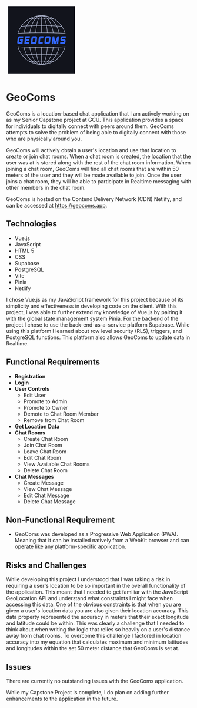 ![GeoComs Logo](public/pwa-192x192.png)

# GeoComs

GeoComs is a location-based chat application that I am actively working on as my Senior Capstone project at GCU. This application provides a space for individuals to digitally connect with peers around them. GeoComs attempts to solve the problem of being able to digitally connect with those who are physically around you.

GeoComs will actively obtain a user's location and use that location to create or join chat rooms. When a chat room is created, the location that the user was at is stored along with the rest of the chat room information. When joining a chat room, GeoComs will find all chat rooms that are within 50 meters of the user and they will be made available to join. Once the user joins a chat room, they will be able to participate in Realtime messaging with other members in the chat room.

GeoComs is hosted on the Contend Delivery Network (CDN) Netlify, and can be accessed at https://geocoms.app.

## Technologies

- Vue.js
- JavaScript
- HTML 5
- CSS
- Supabase
- PostgreSQL
- Vite
- Pinia
- Netlify

I chose Vue.js as my JavaScript framework for this project because of its simplicity and effectiveness in developing code on the client. With this project, I was able to further extend my knowledge of Vue.js by pairing it with the global state management system Pinia. For the backend of the project I chose to use the back-end-as-a-service platform Supabase. While using this platform I learned about row level security (RLS), triggers, and PostgreSQL functions. This platform also allows GeoComs to update data in Realtime.

## Functional Requirements

- **Registration**
- **Login**
- **User Controls**
  - Edit User
  - Promote to Admin
  - Promote to Owner
  - Demote to Chat Room Member
  - Remove from Chat Room
- **Get Location Data**
- **Chat Rooms**
  - Create Chat Room
  - Join Chat Room
  - Leave Chat Room
  - Edit Chat Room
  - View Available Chat Rooms
  - Delete Chat Room
- **Chat Messages**
  - Create Message
  - View Chat Message
  - Edit Chat Message
  - Delete Chat Message

## Non-Functional Requirement

- GeoComs was developed as a Progressive Web Application (PWA). Meaning that it can be installed natively from a WebKit browser and can operate like any platform-specific application.

## Risks and Challenges

While developing this project I understood that I was taking a risk in requiring a user's location to be so important in the overall functionality of the application. This meant that I needed to get familiar with the JavaScript GeoLocation API and understand what constraints I might face when accessing this data. One of the obvious constraints is that when you are given a user's location data you are also given their location accuracy. This data property represented the accuracy in meters that their exact longitude and latitude could be within. This was clearly a challenge that I needed to think about when writing the logic that relies so heavily on a user's distance away from chat rooms. To overcome this challenge I factored in location accuracy into my equation that calculates maximum and minimum latitudes and longitudes within the set 50 meter distance that GeoComs is set at.

## Issues

There are currently no outstanding issues with the GeoComs application.

While my Capstone Project is complete, I do plan on adding further enhancements to the application in the future.
